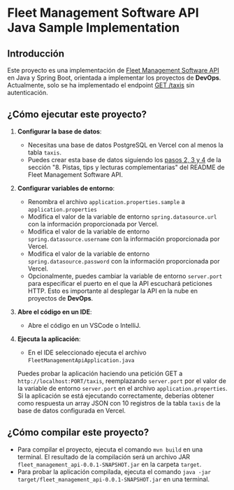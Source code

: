 # Fleet Management Software API Java Sample Implementation

## Introducción

Este proyecto es una implementación de
[Fleet Management Software API](https://github.com/Laboratoria/curriculum/tree/main/projects/05-fleet-management-api)
en Java y Spring Boot, orientada a implementar los proyectos de **DevOps**.
Actualmente, solo se ha implementado el endpoint
[GET /taxis](https://app.swaggerhub.com/apis-docs/ssinuco/FleetManagementAPI/2.0.0#/taxis/getTaxi)
sin autenticación.

## ¿Cómo ejecutar este proyecto?

1. **Configurar la base de datos**:
   - Necesitas una base de datos PostgreSQL en Vercel con al menos la tabla `taxis`. 
   - Puedes crear esta base de datos siguiendo los
   [pasos 2, 3 y 4](https://github.com/Laboratoria/curriculum/tree/main/projects/05-fleet-management-api#8-pistas-tips-y-lecturas-complementarias)
   de la sección "8. Pistas, tips y lecturas complementarias"
   del README de Fleet Management Software API.

2. **Configurar variables de entorno**:
   - Renombra el archivo `application.properties.sample` a `application.properties`
   - Modifica el valor de la variable de entorno `spring.datasource.url` con la información proporcionada por Vercel.
   - Modifica el valor de la variable de entorno `spring.datasource.username` con la información proporcionada por Vercel.
   - Modifica el valor de la variable de entorno `spring.datasource.password` con la información proporcionada por Vercel.
   - Opcionalmente, puedes cambiar la variable de entorno `server.port` para especificar el puerto en el que la API escuchará peticiones HTTP. Esto es importante al desplegar la API en la nube en proyectos de **DevOps**.

3. **Abre el código en un IDE**:
   - Abre el código en un VSCode o IntelliJ.

4. **Ejecuta la aplicación**:
   - En el IDE seleccionado ejecuta el archivo `FleetManagementApiApplication.java`

   Puedes probar la aplicación haciendo una petición GET a `http://localhost:PORT/taxis`,
   reemplazando `server.port` por el valor de la variable de entorno `server.port` en el archivo `application.properties`.
   Si la aplicación se está ejecutando correctamente, deberías obtener como respuesta un array
   JSON con 10 registros de la tabla `taxis` de la base de datos configurada en Vercel.

## ¿Cómo compilar este proyecto?

- Para compilar el proyecto, ejecuta el comando `mvn build` en una terminal. El resultado
  de la compilación será un archivo JAR `fleet_management_api-0.0.1-SNAPSHOT.jar` en la carpeta `target`.
- Para probar la aplicación compilada, ejecuta el comando `java -jar target/fleet_management_api-0.0.1-SNAPSHOT.jar` en una terminal.
